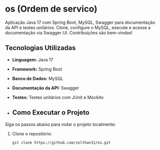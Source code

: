 # os (Ordem de servico)
Aplicação Java 17 com Spring Boot, MySQL, Swagger para documentação da API e testes unitários. Clone, configure o MySQL, execute e acesse a documentação via Swagger UI. Contribuições são bem-vindas!

## Tecnologias Utilizadas
- **Linguagem:** Java 17
- **Framework:** Spring Boot
- **Banco de Dados:** MySQL
- **Documentação da API:** Swagger
- **Testes:** Testes unitários com JUnit e Mockito

- ## Como Executar o Projeto

Siga os passos abaixo para rodar o projeto localmente:

1. Clone o repositório:
   ```bash
   git clone https://github.com/zolthan31/os.git
